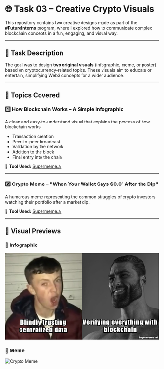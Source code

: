 # 🌐 Task 03 – Creative Crypto Visuals

This repository contains two creative designs made as part of the **#FutureInterns** program, where I explored how to communicate complex blockchain concepts in a fun, engaging, and visual way.

---

## 📝 Task Description

The goal was to design **two original visuals** (infographic, meme, or poster) based on cryptocurrency-related topics. These visuals aim to educate or entertain, simplifying Web3 concepts for a wider audience.

---

## 🎯 Topics Covered

### 1️⃣ How Blockchain Works – A Simple Infographic  
A clean and easy-to-understand visual that explains the process of how blockchain works:
- Transaction creation
- Peer-to-peer broadcast
- Validation by the network
- Addition to the block
- Final entry into the chain

📌 **Tool Used:** [Supermeme.ai](https://supermeme.ai/)

---

### 2️⃣ Crypto Meme – "When Your Wallet Says $0.01 After the Dip"  
A humorous meme representing the common struggles of crypto investors watching their portfolio after a market dip.

📌 **Tool Used:** [Supermeme.ai](https://supermeme.ai/)

---

## 📸 Visual Previews

### 📌 Infographic
![Blockchain Infographic](images(memes)/blockchain-infographic.png)

### 📌 Meme
![Crypto Meme](images/crypto-wallet-meme.png)
